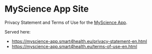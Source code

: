 # MyScience App Site

Privacy Statement and Terms of Use for the [MyScience App](https://github.com/smart4health/my-science-app).

Served here:

- https://myscience-app.smart4health.eu/privacy-statement-en.html
- https://myscience-app.smart4health.eu/terms-of-use-en.html
